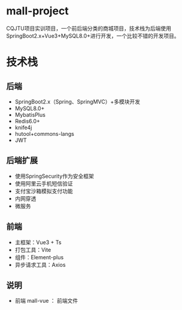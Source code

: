 # mall-project
CQJTU项目实训项目，一个前后端分类的商城项目，技术栈为后端使用SpringBoot2.x+Vue3+MySQL8.0+进行开发，一个比较不错的开发项目。
# 技术栈
## 后端
- SpringBoot2.x（Spring、SpringMVC）+多模块开发
- MySQL8.0+
- MybatisPlus
- Redis6.0+
- knife4j
- hutool+commons-langs
- JWT
## 后端扩展
- 使用SpringSecurity作为安全框架
- 使用阿里云手机短信验证
- 支付宝沙箱模拟支付功能
- 内网穿透
- 微服务
## 前端
- 主框架：Vue3 + Ts
- 打包工具：Vite
- 组件：Element-plus
- 异步请求工具：Axios

## 说明
- 前端
mall-vue ： 前端文件 
